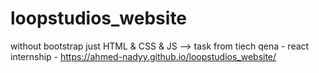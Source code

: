 # loopstudios_website
without bootstrap just HTML & CSS & JS --> task from tiech qena - react internship -
https://ahmed-nadyy.github.io/loopstudios_website/
